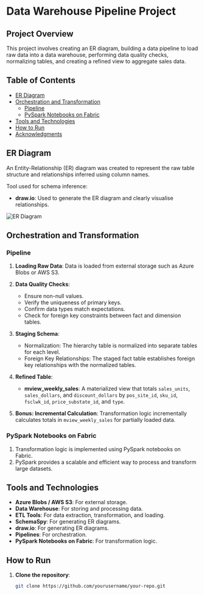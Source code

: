 # Data Warehouse Pipeline Project

## Project Overview
This project involves creating an ER diagram, building a data pipeline to load raw data into a data warehouse, performing data quality checks, normalizing tables, and creating a refined view to aggregate sales data.

## Table of Contents
- [ER Diagram](#er-diagram)
- [Orchestration and Transformation](#orchestration-and-transformation)
  - [Pipeline](#pipeline)
  - [PySpark Notebooks on Fabric](#pyspark-notebooks-on-fabric)
- [Tools and Technologies](#tools-and-technologies)
- [How to Run](#how-to-run)
- [Acknowledgments](#acknowledgments)

## ER Diagram
An Entity-Relationship (ER) diagram was created to represent the raw table structure and relationships inferred using column names.

Tool used for schema inference:
- **draw.io**: Used to generate the ER diagram and clearly visualise relationships.

![ER Diagram](path_to_er_diagram_image)

## Orchestration and Transformation

### Pipeline
1. **Loading Raw Data**: Data is loaded from external storage such as Azure Blobs or AWS S3.
2. **Data Quality Checks**:
   - Ensure non-null values.
   - Verify the uniqueness of primary keys.
   - Confirm data types match expectations.
   - Check for foreign key constraints between fact and dimension tables.

3. **Staging Schema**:
   - Normalization: The hierarchy table is normalized into separate tables for each level.
   - Foreign Key Relationships: The staged fact table establishes foreign key relationships with the normalized tables.

4. **Refined Table**:
   - **mview_weekly_sales**: A materialized view that totals `sales_units`, `sales_dollars`, and `discount_dollars` by `pos_site_id`, `sku_id`, `fsclwk_id`, `price_substate_id`, and `type`.

5. **Bonus: Incremental Calculation**: Transformation logic incrementally calculates totals in `mview_weekly_sales` for partially loaded data.

### PySpark Notebooks on Fabric
1. Transformation logic is implemented using PySpark notebooks on Fabric.
2. PySpark provides a scalable and efficient way to process and transform large datasets.

## Tools and Technologies
- **Azure Blobs / AWS S3**: For external storage.
- **Data Warehouse**: For storing and processing data.
- **ETL Tools**: For data extraction, transformation, and loading.
- **SchemaSpy**: For generating ER diagrams.
- **draw.io**: For generating ER diagrams.
- **Pipelines**: For orchestration.
- **PySpark Notebooks on Fabric**: For transformation logic.

## How to Run
1. **Clone the repository**:
   ```sh
   git clone https://github.com/yourusername/your-repo.git
